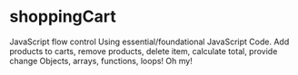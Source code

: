 # shoppingCart
JavaScript flow control
Using essential/foundational JavaScript Code.
Add products to carts, remove products, delete item, calculate total, provide change
Objects, arrays, functions, loops! Oh my!
